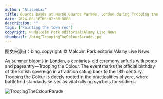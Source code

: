 ```yaml
---
author: "AlisonLai"
title: Guards Bands at Horse Guards Parade, London during Trooping the Colour 2014 (© Malcolm Park editorial/Alamy Live News)
date: 2024-06-16T06:02:08+0800
description: ""
tags: ["Painting the town red"]
copyright: © Malcolm Park editorial/Alamy Live News
thumbnail: /bing/TroopingTheColourParade.jpg
---
```

图文来源自：bing.  copyright: © Malcolm Park editorial/Alamy Live News

As summer blooms in London, a centuries-old ceremony unfurls with pomp and pageantry—Trooping the Colour. The event marks the official birthday of the British sovereign in a tradition dating back to the 18th century. Trooping the Colour is deeply rooted in the practicalities of yore, where battlefield standards served as vital rallying symbols for soldiers.

![TroopingTheColourParade](/bing/TroopingTheColourParade.jpg)